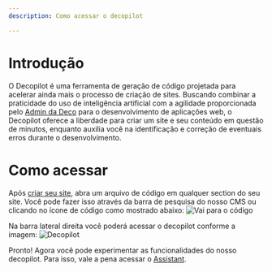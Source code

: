 ```yaml
---
description: Como acessar o decopilot

---
```


# Introdução

O Decopilot é uma ferramenta de geração de código projetada para acelerar ainda
mais o processo de criação de sites. Buscando combinar a praticidade do uso de
inteligência artificial com a agilidade proporcionada pelo
[Admin da Deco](https://admin.deco.cx/) para o desenvolvimento de aplicações
web, o Decopilot oferece a liberdade para criar um site e seu conteúdo em
questão de minutos, enquanto auxilia você na identificação e correção de
eventuais erros durante o desenvolvimento.

# Como acessar

Após [criar seu site](https://deco.cx/docs/pt/getting-started/creating-a-site),
abra um arquivo de código em qualquer section do seu site. Você pode fazer isso
através da barra de pesquisa do nosso CMS ou clicando no ícone de código como
mostrado abaixo:
![Vai para o código](https://ozksgdmyrqcxcwhnbepg.supabase.co/storage/v1/object/public/assets/10475/e92ec929-45eb-4dfc-bc90-b517001ef5f7)

Na barra lateral direita você poderá acessar o decopilot conforme a imagem:
![Decopilot](https://ozksgdmyrqcxcwhnbepg.supabase.co/storage/v1/object/public/assets/10664/3a7f448c-e5f4-4aa5-9328-9c573695be4f)

Pronto! Agora você pode experimentar as funcionalidades do nosso decopilot. Para
isso, vale a pena acessar o
[Assistant](https://deco.cx/docs/pt/decopilot/assistant).
